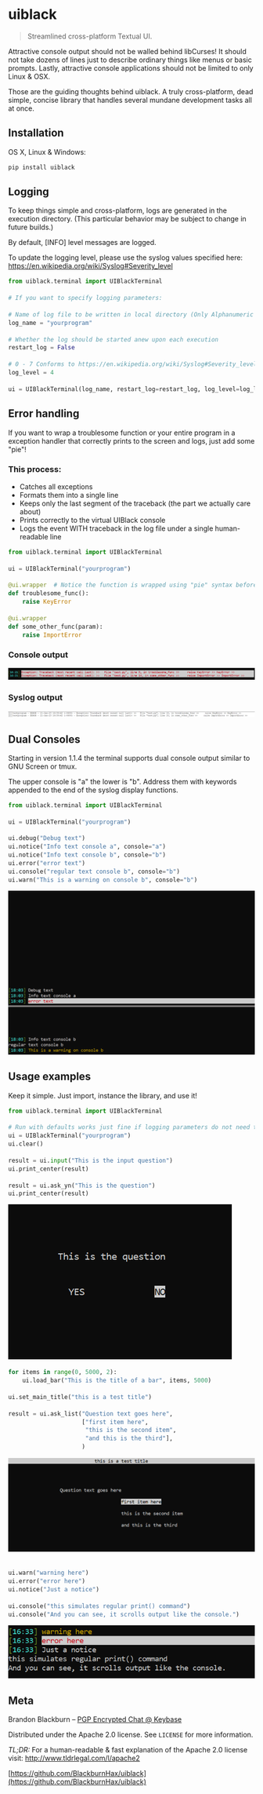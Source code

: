# uiblack
> Streamlined cross-platform Textual UI.

Attractive console output should not be walled behind libCurses! It should not take dozens of lines just to describe ordinary things like menus or basic prompts. Lastly, attractive console applications should not be limited to only Linux & OSX.

Those are the guiding thoughts behind uiblack. A truly cross-platform, dead simple, concise library that handles several mundane development tasks all at once.


## Installation

OS X, Linux & Windows:

```sh
pip install uiblack
```


## Logging
To keep things simple and cross-platform, logs are generated in the execution directory. (This particular behavior may be subject to change in future builds.)

By default, [INFO] level messages are logged.

To update the logging level, please use the syslog values specified here:
https://en.wikipedia.org/wiki/Syslog#Severity_level

```python
from uiblack.terminal import UIBlackTerminal

# If you want to specify logging parameters:

# Name of log file to be written in local directory (Only Alphanumeric chars permitted)
log_name = "yourprogram"

# Whether the log should be started anew upon each execution
restart_log = False

# 0 - 7 Conforms to https://en.wikipedia.org/wiki/Syslog#Severity_level
log_level = 4

ui = UIBlackTerminal(log_name, restart_log=restart_log, log_level=log_level)
```
## Error handling
If you want to wrap a troublesome function or your entire program in a exception handler that correctly prints to the screen and logs, just add some "pie"!

### This process:
- Catches all exceptions
- Formats them into a single line
- Keeps only the last segment of the traceback (the part we actually care about)
- Prints correctly to the virtual UIBlack console
- Logs the event WITH traceback in the log file under a single human-readable line
```python
from uiblack.terminal import UIBlackTerminal

ui = UIBlackTerminal("yourprogram")

@ui.wrapper  # Notice the function is wrapped using "pie" syntax before each function
def troublesome_func():
    raise KeyError

@ui.wrapper
def some_other_func(param):
    raise ImportError
```
### Console output
![Example Traceback](docs/example_traceback.png)
### Syslog output
![Example syslog](docs/example_syslog.png)

## Dual Consoles
Starting in version 1.1.4 the terminal supports dual console output similar to GNU Screen or tmux.

The upper console is "a" the lower is "b". Address them with keywords appended to the end of the syslog display functions.
```python
from uiblack.terminal import UIBlackTerminal

ui = UIBlackTerminal("yourprogram")

ui.debug("Debug text")
ui.notice("Info text console a", console="a")
ui.notice("Info text console b", console="b")
ui.error("error text")
ui.console("regular text console b", console="b")
ui.warn("This is a warning on console b", console="b")
```
![Example Dual Consoles](docs/example_dual_consoles.png)

## Usage examples
Keep it simple. Just import, instance the library, and use it!

```python
from uiblack.terminal import UIBlackTerminal

# Run with defaults works just fine if logging parameters do not need to be altered
ui = UIBlackTerminal("yourprogram")
ui.clear()

result = ui.input("This is the input question")
ui.print_center(result)

result = ui.ask_yn("This is the question")
ui.print_center(result)
```
![Example ask_yn](docs/example_ask_yn.png)

```python
for items in range(0, 5000, 2):
    ui.load_bar("This is the title of a bar", items, 5000)

ui.set_main_title("this is a test title")

result = ui.ask_list("Question text goes here",
                     ["first item here",
                      "this is the second item",
                      "and this is the third"],
                     )
```
![Example ask_list](docs/example_ask_list.png)
```python

ui.warn("warning here")
ui.error("error here")
ui.notice("Just a notice")

ui.console("this simulates regular print() command")
ui.console("And you can see, it scrolls output like the console.")
```
![Example text](docs/example_text.png)

## Meta

Brandon Blackburn – [PGP Encrypted Chat @ Keybase](https://keybase.io/blackburnhax/chat)

Distributed under the Apache 2.0 license. See ``LICENSE`` for more information.

_TL;DR:_
For a human-readable & fast explanation of the Apache 2.0 license visit:  http://www.tldrlegal.com/l/apache2


[https://github.com/BlackburnHax/uiblack](https://github.com/BlackburnHax/uiblack)